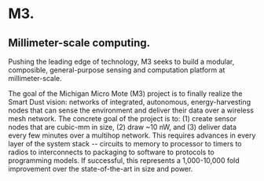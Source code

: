 M3.
===
Millimeter-scale computing.
---------------------------


Pushing the leading edge of technology, M3 seeks to build a modular,
composible, general-purpose sensing and computation platform at
millimeter-scale.


The goal of the Michigan Micro Mote (M3) project is to finally realize the
Smart Dust vision: networks of integrated, autonomous, energy-harvesting nodes that
can sense the environment and deliver their data over a wireless mesh network. The
concrete goal of the project is to: (1) create sensor nodes that are cubic-mm in
size, (2) draw ~10 nW, and (3) deliver data every few minutes over a multihop
network. This requires advances in every layer of the system stack -- circuits to
memory to processor to timers to radios to interconnects to packaging to software to
protocols to programming models. If successful, this represents a 1,000-10,000 fold
improvement over the state-of-the-art in size and power.